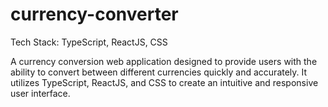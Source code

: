 # currency-converter

Tech Stack: TypeScript, ReactJS, CSS

A currency conversion web application designed to provide users with the ability to convert between different currencies quickly and accurately. It utilizes TypeScript, ReactJS, and CSS to create an intuitive and responsive user interface.
